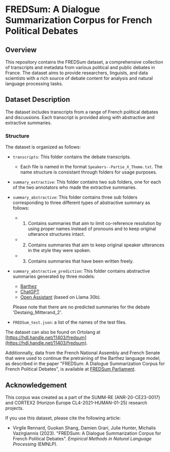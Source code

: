 # FREDSum: A Dialogue Summarization Corpus for French Political Debates

## Overview

This repository contains the FREDSum dataset, a comprehensive collection of transcripts and metadata from various political and public debates in France. The dataset aims to provide researchers, linguists, and data scientists with a rich source of debate content for analysis and natural language processing tasks.

## Dataset Description

The dataset includes transcripts from a range of French political debates and discussions. Each transcript is provided along with abstractive and extractive summaries.

### Structure

The dataset is organized as follows:

- `transcripts`: This folder contains the debate transcripts.
  - Each file is named in the format `Speakers--Partie_X_Theme.txt`. The name structure is consistant through folders for usage purposes.
- `summary_extractive`: This folder contains two sub folders, one for each of the two annotators who made the extractive summaries.
- `summary_abstractive`: This folder contains three sub folders corresponding to three different types of abstractive summary as follows:
	- 1) Contains summaries that aim to limit co-reference resolution by using proper names instead of pronouns and to keep original utterance structures intact.
	- 2) Contains summaries that aim to keep original speaker utterances in the style they were spoken.
	- 3) Contains summaries that have been written freely.
- `summary_abstractive_prediction`: This folder contains abstractive summaries generated by three models: 
	- [Barthez](https://aclanthology.org/2021.emnlp-main.740.pdf)
	- [ChatGPT](https://chat.openai.com/)
	- [Open Assistant](https://github.com/LAION-AI/Open-Assistant) (based on Llama 30b). 

	Please note that there are no predicted summaries for the debate 'Destaing_Mitterand_2'.
- `FREDSum_test.json`: a list of the names of the test files.

The dataset can also be found on Ortolang at [https://hdl.handle.net/11403/fredsum](https://hdl.handle.net/11403/fredsum).

Additionnally, data from the French National Assembly and French Senate that were used to continue the pretraining of the Barthez language model, as described in the paper "FREDSum: A Dialogue Summarization Corpus for French Political Debates", is available at [FREDSum Parliament](https://hdl.handle.net/11403/fredsum-parliament).

## Acknowledgement

This corpus was created as a part of the SUMM-RE (ANR-20-CE23-0017) and CORTEX2 (Horizon Europe CL4-2021-HUMAN-01-25) research projects.

If you use this dataset, please cite the following article:

- Virgile Rennard, Guokan Shang, Damien Grari, Julie Hunter, Michalis Vazirgiannis (2023). "FREDSum: A Dialogue Summarization Corpus for French Political Debates". _Empirical Methods in Natural Language Processing_ (EMNLP).

